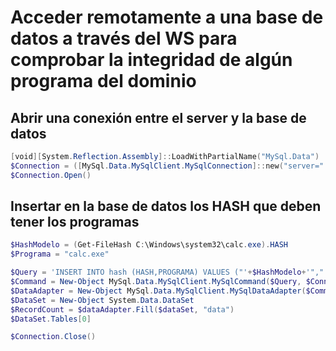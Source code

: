 # Acceder remotamente a una base de datos a través del WS para comprobar la integridad de algún programa del dominio



## Abrir una conexión entre el server y la base de datos
```powershell
[void][System.Reflection.Assembly]::LoadWithPartialName("MySql.Data")
$Connection = ([MySql.Data.MySqlClient.MySqlConnection]::new("server=" + "localhost" + ";port=3306;uid=" + "usuario" + ";pwd=contraseña" + ";database="+"LosHashes"+";SslMode=none"))
$Connection.Open()
```

## Insertar en la base de datos los HASH que deben tener los programas
```powershell
$HashModelo = (Get-FileHash C:\Windows\system32\calc.exe).HASH
$Programa = "calc.exe"

$Query = 'INSERT INTO hash (HASH,PROGRAMA) VALUES ("'+$HashModelo+'","'+$Programa+'");'
$Command = New-Object MySql.Data.MySqlClient.MySqlCommand($Query, $Connection)
$DataAdapter = New-Object MySql.Data.MySqlClient.MySqlDataAdapter($Command)
$DataSet = New-Object System.Data.DataSet
$RecordCount = $dataAdapter.Fill($dataSet, "data")
$DataSet.Tables[0]

$Connection.Close()
```
